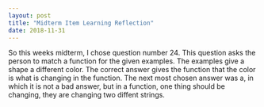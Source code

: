 ```yaml
---
layout: post
title: "Midterm Item Learning Reflection"
date: 2018-11-31
---
```

So this weeks midterm, I chose question number 24. This question asks the person to match a function for the given examples. The examples give a shape a different color. The correct answer gives the function that the color is what is changing in the function. The next most chosen answer was a, in which it is not a bad answer, but in a function, one thing should be changing, they are changing two diffent strings. 
